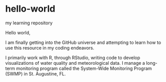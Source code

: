 # hello-world
my learning repository

Hello world, 

I am finally getting into the GitHub universe and attempting to learn how to use this resource in my coding endeavors. 

I primarily work with R, through RStudio, writing code to develop visualizations of water quality and meteorological data. I manage a long-term monitoring program called the System-Wide Monitoring Program (SWMP) in St. Augustine, FL. 
